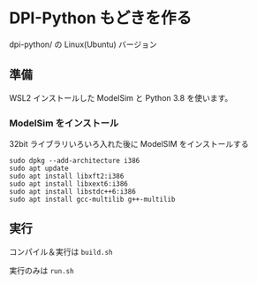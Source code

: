 # DPI-Python もどきを作る

dpi-python/ の Linux(Ubuntu) バージョン

## 準備

WSL2 インストールした ModelSim と Python 3.8 を使います。

### ModelSim をインストール

32bit ライブラリいろいろ入れた後に ModelSIM をインストールする

```
sudo dpkg --add-architecture i386
sudo apt update
sudo apt install libxft2:i386
sudo apt install libxext6:i386
sudo apt install libstdc++6:i386
sudo apt install gcc-multilib g++-multilib
```


## 実行

コンパイル＆実行は `build.sh`

実行のみは `run.sh`

